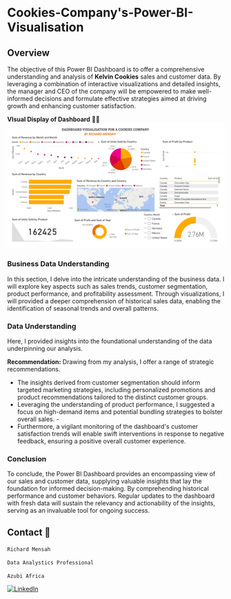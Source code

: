 # Cookies-Company's-Power-BI-Visualisation

## Overview 
The objective of this Power BI Dashboard is to offer a comprehensive understanding and analysis of **Kelvin Cookies** sales and customer data. By leveraging a combination of interactive visualizations and detailed insights, the manager and CEO of the company will be empowered to make well-informed decisions and formulate effective strategies aimed at driving growth and enhancing customer satisfaction.

**VIsual Display of Dashboard** 👋👯
![Image](first%20work%20new.jpg)

### Business Data Understanding
In this section, I delve into the intricate understanding of the business data. I will explore key aspects such as sales trends, customer segmentation, product performance, and profitability assessment. Through visualizations, I will provided a deeper comprehension of historical sales data, enabling the identification of seasonal trends and overall patterns. 

### Data Understanding
Here, I provided insights into the foundational understanding of the data underpinning our analysis. 

**Recommendation:**
Drawing from my analysis, I offer a range of strategic recommendations. 
- The insights derived from customer segmentation should inform targeted marketing strategies, including personalized promotions and product recommendations tailored to the distinct customer groups. 
- Leveraging the understanding of product performance, I suggested a focus on high-demand items and potential bundling strategies to bolster overall sales. - 
- Furthermore, a vigilant monitoring of the dashboard's customer satisfaction trends will enable swift interventions in response to negative feedback, ensuring a positive overall customer experience.

### Conclusion
To conclude, the Power BI Dashboard provides an encompassing view of our sales and customer data, supplying valuable insights that lay the foundation for informed decision-making. By comprehending historical performance and customer behaviors. Regular updates to the dashboard with fresh data will sustain the relevancy and actionability of the insights, serving as an invaluable tool for ongoing success.


## Contact 🔭
`Richard Mensah`

`Data Analystics Professional`

`Azubi Africa`

[![LinkedIn](https://img.shields.io/badge/LinkedIn-%230077B5?logo=linkedin&logoColor=white)](https://www.linkedin.com/in/richard-mensah-ab8564190/) 



